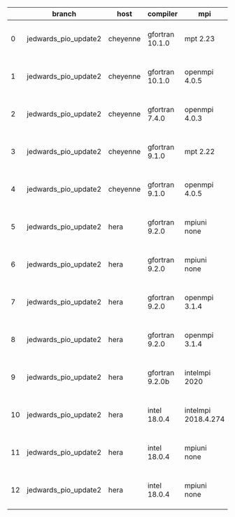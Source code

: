 |    | branch               | host     | compiler        | mpi                 | netcdf      | o_g   | os    | build   | u_pass   | u_fail   | s_pass   | s_fail   | e_pass   | e_fail   | nuopc_pass   | nuopc_fail   | artifacts_hash                                                                                                                                                           | modified                  |
|----|----------------------|----------|-----------------|---------------------|-------------|-------|-------|---------|----------|----------|----------|----------|----------|----------|--------------|--------------|--------------------------------------------------------------------------------------------------------------------------------------------------------------------------|---------------------------|
|  0 | jedwards_pio_update2 | cheyenne | gfortran 10.1.0 | mpt 2.23            | 4.7.4 4.5.3 | O     | Linux | pass    | 13647    | 0        | 49       | 0        | 80       | 0        | 50           | 0            | [artifacts](https://github.com/esmf-org/esmf-test-artifacts/tree/ac25c5d35322532ed04f1ba5556a04bff3c17272/jedwards_pio_update2/cheyenne/gfortran/10.1.0/O/mpt/2.23)      | 2022-03-17 17:17:46 -0600 |
|  1 | jedwards_pio_update2 | cheyenne | gfortran 10.1.0 | openmpi 4.0.5       | 4.7.4 4.5.3 | O     | Linux | pass    | 13647    | 0        | 49       | 0        | 80       | 0        | 50           | 0            | [artifacts](https://github.com/esmf-org/esmf-test-artifacts/tree/81c0033d780fbfba9afa4b8b9202b5813d60439a/jedwards_pio_update2/cheyenne/gfortran/10.1.0/O/openmpi/4.0.5) | 2022-03-17 17:22:57 -0600 |
|  2 | jedwards_pio_update2 | cheyenne | gfortran 7.4.0  | openmpi 4.0.3       | 4.7.3 4.5.2 | O     | Linux | pass    | 13647    | 0        | 49       | 0        | 80       | 0        | 50           | 0            | [artifacts](https://github.com/esmf-org/esmf-test-artifacts/tree/5a46a05a7eb1d86109100a483555c078f969d440/jedwards_pio_update2/cheyenne/gfortran/7.4.0/O/openmpi/4.0.3)  | 2022-03-17 17:17:07 -0600 |
|  3 | jedwards_pio_update2 | cheyenne | gfortran 9.1.0  | mpt 2.22            | 4.7.3 4.5.2 | O     | Linux | pass    | 13647    | 0        | 49       | 0        | 80       | 0        | 50           | 0            | [artifacts](https://github.com/esmf-org/esmf-test-artifacts/tree/9123cf19ba59a19ef386ddbfd2ae592ca0f20941/jedwards_pio_update2/cheyenne/gfortran/9.1.0/O/mpt/2.22)       | 2022-03-17 17:15:02 -0600 |
|  4 | jedwards_pio_update2 | cheyenne | gfortran 9.1.0  | openmpi 4.0.5       | 4.7.3 4.5.2 | O     | Linux | pass    | 13647    | 0        | 49       | 0        | 80       | 0        | 50           | 0            | [artifacts](https://github.com/esmf-org/esmf-test-artifacts/tree/464840819050402a7b09a81b471e27d6ad0445ab/jedwards_pio_update2/cheyenne/gfortran/9.1.0/O/openmpi/4.0.5)  | 2022-03-17 17:20:07 -0600 |
|  5 | jedwards_pio_update2 | hera     | gfortran 9.2.0  | mpiuni none         | N/A N/A     | O     | Linux | fail    | fail     | fail     | fail     | fail     | fail     | fail     | 0            | 50           | [artifacts](https://github.com/esmf-org/esmf-test-artifacts/tree/eda09dfdc275d2b1b07f61ec26b1b4ee210dd350/jedwards_pio_update2/hera/gfortran/9.2.0/O/mpiuni/none)        | 2022-03-17 22:35:14 +0000 |
|  6 | jedwards_pio_update2 | hera     | gfortran 9.2.0  | mpiuni none         | N/A N/A     | g     | Linux | fail    | fail     | fail     | fail     | fail     | fail     | fail     | 0            | 50           | [artifacts](https://github.com/esmf-org/esmf-test-artifacts/tree/8b0d4a86a8146cca8c7b3198168cf838b52e5a78/jedwards_pio_update2/hera/gfortran/9.2.0/g/mpiuni/none)        | 2022-03-17 22:50:55 +0000 |
|  7 | jedwards_pio_update2 | hera     | gfortran 9.2.0  | openmpi 3.1.4       | N/A N/A     | O     | Linux | fail    | fail     | fail     | fail     | fail     | fail     | fail     | 0            | 50           | [artifacts](https://github.com/esmf-org/esmf-test-artifacts/tree/8c8e796560fec0d08bee8f18ade69837d92f31b3/jedwards_pio_update2/hera/gfortran/9.2.0/O/openmpi/3.1.4)      | 2022-03-17 22:35:27 +0000 |
|  8 | jedwards_pio_update2 | hera     | gfortran 9.2.0  | openmpi 3.1.4       | N/A N/A     | g     | Linux | fail    | fail     | fail     | fail     | fail     | fail     | fail     | 0            | 50           | [artifacts](https://github.com/esmf-org/esmf-test-artifacts/tree/fd2c087b405281bd53cf35029b32940e4bb07513/jedwards_pio_update2/hera/gfortran/9.2.0/g/openmpi/3.1.4)      | 2022-03-17 22:54:58 +0000 |
|  9 | jedwards_pio_update2 | hera     | gfortran 9.2.0b | intelmpi 2020       | N/A N/A     | O     | Linux | pass    | 0        | 8769     | 0        | 49       | 0        | 80       | 0            | 50           | [artifacts](https://github.com/esmf-org/esmf-test-artifacts/tree/c5c9e29213da912bbbe06e7d12448814c1d1d84c/jedwards_pio_update2/hera/gfortran/9.2.0b/O/intelmpi/2020)     | 2022-03-17 23:07:58 +0000 |
| 10 | jedwards_pio_update2 | hera     | intel 18.0.4    | intelmpi 2018.4.274 | 4.7.4 4.5.3 | O     | Linux | pass    | pending  | pending  | pending  | pending  | pending  | pending  | pending      | pending      | [artifacts](https://github.com/esmf-org/esmf-test-artifacts/tree/6285425af296ee68fe48bb053ebd17c6011f95de/jedwards_pio_update2/hera/intel/18.0.4/O/intelmpi/2018.4.274)  | 2022-03-17 22:41:53 +0000 |
| 11 | jedwards_pio_update2 | hera     | intel 18.0.4    | mpiuni none         | N/A N/A     | O     | Linux | fail    | fail     | fail     | fail     | fail     | fail     | fail     | 0            | 50           | [artifacts](https://github.com/esmf-org/esmf-test-artifacts/tree/8fe32def594d00ffdd8132ad90cddbdb6113a2df/jedwards_pio_update2/hera/intel/18.0.4/O/mpiuni/none)          | 2022-03-17 22:35:22 +0000 |
| 12 | jedwards_pio_update2 | hera     | intel 18.0.4    | mpiuni none         | N/A N/A     | g     | Linux | fail    | fail     | fail     | fail     | fail     | fail     | fail     | 0            | 50           | [artifacts](https://github.com/esmf-org/esmf-test-artifacts/tree/e43708130995afecf283e51675f10068925f2056/jedwards_pio_update2/hera/intel/18.0.4/g/mpiuni/none)          | 2022-03-17 22:45:20 +0000 |